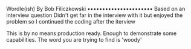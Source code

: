 Wordle(ish)
By Bob Filiczkowski
••••••••••••••••••••••
Based on an interview question
Didn't get far in the interview with it but enjoyed the problem so I continued the coding after the iterview

This is by no means production ready. Enough to demonstrate some capabilities.
The word you are trying to find is 'woody'
